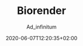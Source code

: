 ---
title: "Biorender"
images: # Create a folder in /static/images/tools that has the same name as this current markdown file and place the images there. We only need the file name here. If this is not clear, please refer to existing tools as references.
  - path: biorender_landing.png
  - path: biorender_library_templates.png
  - path: biorender_library.png
  - path: features-library.webp
  - path: biorender-1000s-of-free-scientific-icons-and-science-figures.webm
  - path: biorender-immunology-icon-library-create-immunology-science-figures-quickly.webm
  - path: biorender-microbiology-icon-library-create-microbiology-science-figures-quickly.webm
  - path: biorender-neuroscience-icon-library-create-neuroscience-science-figures-quickly.webm
categories:
  - Publishing and Sharing
  - Communications
  - Fun
tags:
  - Visualization
  - Presentation
  - Publication
links:
  - name: biorender
    link: https://biorender.com
summary: "a powerful tool to draw scientific illustrations"
features:
  - "ellaborate materials"
platforms:
  - "Web"
fields:
  - "Life Science"
plans:
  - name:
    description:
makers: # the makers of the tool
  - name:
    description:
author: Ad_infinitum   # the person who submitted this tool to KausalFlow
date: 2020-06-07T12:20:35+02:00
draft: false
---